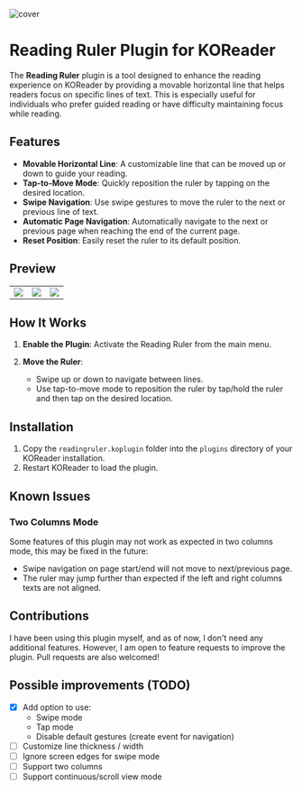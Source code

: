 ![cover](https://github.com/user-attachments/assets/e2d5d86d-3376-46a6-a265-9be218021b14)

# Reading Ruler Plugin for KOReader

The **Reading Ruler** plugin is a tool designed to enhance the reading experience on KOReader by providing a movable horizontal line that helps readers focus on specific lines of text. This is especially useful for individuals who prefer guided reading or have difficulty maintaining focus while reading.

## Features

- **Movable Horizontal Line**: A customizable line that can be moved up or down to guide your reading.
- **Tap-to-Move Mode**: Quickly reposition the ruler by tapping on the desired location.
- **Swipe Navigation**: Use swipe gestures to move the ruler to the next or previous line of text.
- **Automatic Page Navigation**: Automatically navigate to the next or previous page when reaching the end of the current page.
- **Reset Position**: Easily reset the ruler to its default position.

## Preview

<table>
   <tr>
      <td>
         <img src="https://github.com/user-attachments/assets/66661951-c5b5-4d9c-9c4c-c1817570c885">
      </td>
      <td>
         <img src="https://github.com/user-attachments/assets/2695732c-c366-489e-af21-fa4b278fdf7c">
      </td>
      <td>
         <img src="https://github.com/user-attachments/assets/22dce65c-4285-4dd8-a49e-25855838a3ac">
      </td>
   </tr>
</table>

## How It Works

1. **Enable the Plugin**: Activate the Reading Ruler from the main menu.
2. **Move the Ruler**:

   - Swipe up or down to navigate between lines.
   - Use tap-to-move mode to reposition the ruler by tap/hold the ruler and then tap on the desired location.

## Installation

1. Copy the `readingruler.koplugin` folder into the `plugins` directory of your KOReader installation.
2. Restart KOReader to load the plugin.

## Known Issues

### Two Columns Mode

Some features of this plugin may not work as expected in two columns mode, this may be fixed in the future:

- Swipe navigation on page start/end will not move to next/previous page.
- The ruler may jump further than expected if the left and right columns texts are not aligned.

## Contributions

I have been using this plugin myself, and as of now, I don't need any additional features. However, I am open to feature requests to improve the plugin. Pull requests are also welcomed!

## Possible improvements (TODO)

- [x] Add option to use:
  - Swipe mode
  - Tap mode
  - Disable default gestures (create event for navigation)
- [ ] Customize line thickness / width
- [ ] Ignore screen edges for swipe mode
- [ ] Support two columns
- [ ] Support continuous/scroll view mode
